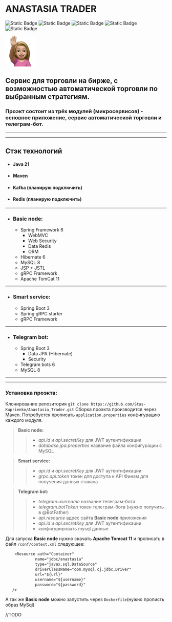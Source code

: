 # ANASTASIA TRADER
![Static Badge](https://img.shields.io/badge/https%3A%2F%2Fimg.shields.io%2Fbadge%2Fany_text-Spring_Framework_6-green?style=flat-square&logo=Spring&logoColor=green&label=%7C)
![Static Badge](https://img.shields.io/badge/https%3A%2F%2Fimg.shields.io%2Fbadge%2Fany_text-Hibernate_6-steelblue?style=flat-square&logo=Hibernate&logoColor=yellow&label=%7C&labelColor=grey)
![Static Badge](https://img.shields.io/badge/https%3A%2F%2Fimg.shields.io%2Fbadge%2Fany_text-MySQL_8-lightblue?style=flat-square&logo=mysql&logoSize=auto&logoColor=white&label=%7C&labelColor=grey)
![Static Badge](https://img.shields.io/badge/https%3A%2F%2Fimg.shields.io%2Fbadge%2Fany_text-gRPC-mediumturquoise?style=flat-square&logo=java&logoColor=mediumturquoise&label=%3C-%3E|&labelColor=grey)
![Static Badge](https://img.shields.io/badge/%20https%3A%2F%2Fimg.shields.io%2Fbadge%2Fany_text-Telegram_API-blue?logo=telegram&label=%7C)

<img src="Basic_node/web/src/main/webapp/style/hello.webp" style="max-width: 96px; width: 96px;">

## Сервис для торговли на бирже, с возможностью автоматической торговли по выбранным стратегиям.
### Проэкт состоит из трёх модулей (микросервисов) - основное приложение, сервис автоматической торговли и телеграм-бот.
***
***
## Стэк технологий
+ #### Java 21
+ #### Maven
+ #### Kafka (планирую подключить)
+ #### Redis (планирую подключить)
***
+ ### Basic node:
  + Spring Framework 6
      + WebMVC
      + Web Security
      + Data Redis
      + ORM
  + Hibernate 6
  + MySQL 8 
  + JSP + JSTL
  + gRPC Framework
  + Apache TomCat 11
***
+ ### Smart service:
  + Spring Boot 3
  + Spring gRPC starter
  + gRPC Framework
***
+ ### Telegram bot:
  + Spring Boot 3
    + Data JPA (Hibernate)
    + Security
  + Telegram bots 6
  + MySQL 8
***
***
 ### Установка проэкта:
 Клонирование репозитория `git clone https://github.com/Stas-Kuprienko/Anastasia_Trader.git`
 Сборка проэкта производится через Maven.
 Потребуется прописать `application.properties` конфигурацию каждого модуля.
> __Basic node:__
>> + _api.id_ и _api.secretKey_ для JWT аутентификации
>> + _database.jpa.properties_ название файла конфигурации с MySQL

> __Smart service:__
>> + _api.id_ и _api.secretKey_ для JWT аутентификации
>> + _grpc.api.token_ токен для доступа к API Финам для получения данных стакана

> __Telegram bot:__
>> + _telegram.username_ название телеграм-бота
>> + _telegram.botToken_ токен телеграм-бота (нужно получить в @BotFather)
>> + _api.resource_ адрес сайта __Basic node__ приложения
>> + _api.id_ и _api.secretKey_ для JWT аутентификации
>> + конфигурировать mysql данные

 Для запуска __Basic node__ нужно скачать __Apache Tomcat 11__ и прописать в файл `/conf/context.xml` следующее:
 ```
     <Resource auth="Container"
              name="jdbc/anastasia"
              type="javax.sql.DataSource"
              driverClassName="com.mysql.cj.jdbc.Driver"
              url="${url}"
              username="${username}"
              password="${password}"
    />
 ```
 А так же __Basic node__ можно запустить через `Dockerfile`(нужно прописть образ MySql)
 
//TODO